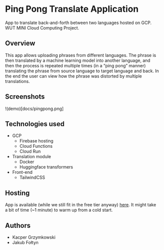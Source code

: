 # Ping Pong Translate Application
App to translate back-and-forth between two languages hosted on GCP. WUT MINI Cloud Computing Project.

## Overview
This app allows uploading phrases from different languages. 
The phrase is then translated by a machine learning model into another language, and then the process is repeated multiple times (in a “ping pong” manner) translating the phrase from source language to target language and back.
In the end the user can view how the phrase was distorted by multiple translations.   

## Screenshots
!(demo)[docs/pingpong.png]

## Technologies used
* GCP
  * Firebase hosting
  * Cloud Functions
  * Cloud Run
* Translation module
  * Docker
  * Huggingface transformers
* Front-end
  * TailwindCSS

## Hosting
App is available (while we still fit in the free tier anyway) [here](https://ping-pong-translate.web.app/).
It might take a bit of time (~1 minute) to warm up from a cold start.

## Authors
* Kacper Grzymkowski
* Jakub Fołtyn
